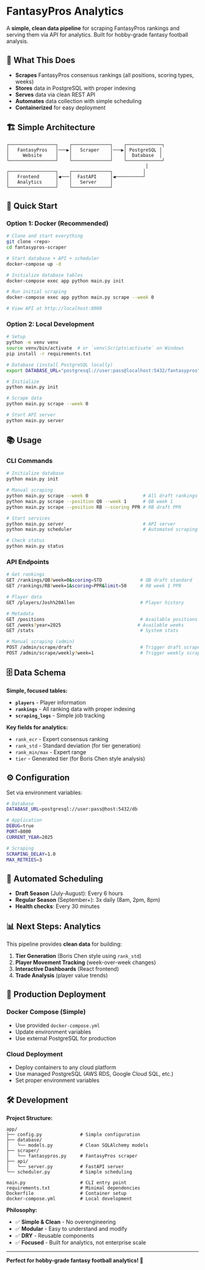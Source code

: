 # FantasyPros Analytics

A **simple, clean data pipeline** for scraping FantasyPros rankings and serving them via API for analytics. Built for hobby-grade fantasy football analysis.

## 🎯 **What This Does**

- **Scrapes** FantasyPros consensus rankings (all positions, scoring types, weeks)
- **Stores** data in PostgreSQL with proper indexing
- **Serves** data via clean REST API  
- **Automates** data collection with simple scheduling
- **Containerized** for easy deployment

## 🏗️ **Simple Architecture**

```
┌─────────────────┐    ┌──────────────┐    ┌─────────────┐
│   FantasyPros   │───▶│   Scraper    │───▶│ PostgreSQL │
│     Website     │    │              │    │  Database  │
└─────────────────┘    └──────────────┘    └─────────────┘
                                                   │
┌─────────────────┐    ┌──────────────┐           │
│   Frontend      │◀───│  FastAPI     │◀──────────┘
│   Analytics     │    │   Server     │
└─────────────────┘    └──────────────┘
```

## 🚀 **Quick Start**

### **Option 1: Docker (Recommended)**

```bash
# Clone and start everything
git clone <repo>
cd fantasypros-scraper

# Start database + API + scheduler
docker-compose up -d

# Initialize database tables
docker-compose exec app python main.py init

# Run initial scraping
docker-compose exec app python main.py scrape --week 0

# View API at http://localhost:8000
```

### **Option 2: Local Development**

```bash
# Setup
python -m venv venv
source venv/bin/activate  # or `venv\Scripts\activate` on Windows
pip install -r requirements.txt

# Database (install PostgreSQL locally)
export DATABASE_URL="postgresql://user:pass@localhost:5432/fantasypros"

# Initialize
python main.py init

# Scrape data
python main.py scrape --week 0

# Start API server
python main.py server
```

## 📚 **Usage**

### **CLI Commands**

```bash
# Initialize database
python main.py init

# Manual scraping
python main.py scrape --week 0                    # All draft rankings
python main.py scrape --position QB --week 1      # QB week 1
python main.py scrape --position RB --scoring PPR # RB draft PPR

# Start services
python main.py server                             # API server
python main.py scheduler                          # Automated scraping

# Check status
python main.py status
```

### **API Endpoints**

```bash
# Get rankings
GET /rankings/QB?week=0&scoring=STD              # QB draft standard
GET /rankings/RB?week=1&scoring=PPR&limit=50     # RB week 1 PPR

# Player data
GET /players/Josh%20Allen                        # Player history

# Metadata
GET /positions                                   # Available positions
GET /weeks?year=2025                            # Available weeks
GET /stats                                       # System stats

# Manual scraping (admin)
POST /admin/scrape/draft                         # Trigger draft scrape
POST /admin/scrape/weekly?week=1                 # Trigger weekly scrape
```

## 🗄️ **Data Schema**

**Simple, focused tables:**

- **`players`** - Player information
- **`rankings`** - All ranking data with proper indexing
- **`scraping_logs`** - Simple job tracking

**Key fields for analytics:**
- `rank_ecr` - Expert consensus ranking
- `rank_std` - Standard deviation (for tier generation)
- `rank_min/max` - Expert range
- `tier` - Generated tier (for Boris Chen style analysis)

## ⚙️ **Configuration**

Set via environment variables:

```bash
# Database
DATABASE_URL=postgresql://user:pass@host:5432/db

# Application  
DEBUG=true
PORT=8000
CURRENT_YEAR=2025

# Scraping
SCRAPING_DELAY=1.0
MAX_RETRIES=3
```

## 🔄 **Automated Scheduling**

- **Draft Season** (July-August): Every 6 hours
- **Regular Season** (September+): 3x daily (8am, 2pm, 8pm)
- **Health checks**: Every 30 minutes

## 📊 **Next Steps: Analytics**

This pipeline provides **clean data** for building:

1. **Tier Generation** (Boris Chen style using `rank_std`)
2. **Player Movement Tracking** (week-over-week changes)
3. **Interactive Dashboards** (React frontend)
4. **Trade Analysis** (player value trends)

## 🐳 **Production Deployment**

### **Docker Compose (Simple)**
- Use provided `docker-compose.yml`
- Update environment variables
- Use external PostgreSQL for production

### **Cloud Deployment**
- Deploy containers to any cloud platform
- Use managed PostgreSQL (AWS RDS, Google Cloud SQL, etc.)
- Set proper environment variables

## 🛠️ **Development**

**Project Structure:**
```
app/
├── config.py              # Simple configuration
├── database/
│   └── models.py          # Clean SQLAlchemy models
├── scraper/
│   └── fantasypros.py     # FantasyPros scraper
├── api/
│   └── server.py          # FastAPI server
└── scheduler.py           # Simple scheduling

main.py                    # CLI entry point
requirements.txt           # Minimal dependencies
Dockerfile                 # Container setup
docker-compose.yml         # Local development
```

**Philosophy:**
- ✅ **Simple & Clean** - No overengineering
- ✅ **Modular** - Easy to understand and modify  
- ✅ **DRY** - Reusable components
- ✅ **Focused** - Built for analytics, not enterprise scale

---

**Perfect for hobby-grade fantasy football analytics! 🏈** 